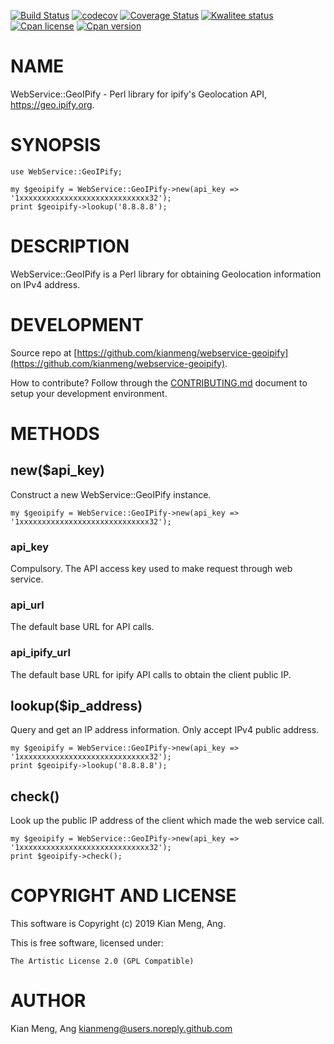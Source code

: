 [![Build Status](https://travis-ci.org/kianmeng/webservice-geoipify.svg?branch=master)](https://travis-ci.org/kianmeng/webservice-geoipify)
[![codecov](https://codecov.io/gh/kianmeng/webservice-geoipify/branch/master/graph/badge.svg)](https://codecov.io/gh/kianmeng/webservice-geoipify)
[![Coverage Status](https://coveralls.io/repos/kianmeng/webservice-geoipify/badge.svg?branch=master)](https://coveralls.io/r/kianmeng/webservice-geoipify?branch=master)
[![Kwalitee status](http://cpants.cpanauthors.org/dist/WebService-GeoIPify.png)](http://cpants.charsbar.org/dist/overview/WebService-GeoIPify)
[![Cpan license](https://img.shields.io/cpan/l/WebService-GeoIPify.svg)](https://metacpan.org/release/WebService-GeoIPify)
[![Cpan version](https://img.shields.io/cpan/v/WebService-GeoIPify.svg)](https://metacpan.org/release/WebService-GeoIPify)

# NAME

WebService::GeoIPify - Perl library for ipify's Geolocation API,
https://geo.ipify.org.

# SYNOPSIS

    use WebService::GeoIPify;

    my $geoipify = WebService::GeoIPify->new(api_key => '1xxxxxxxxxxxxxxxxxxxxxxxxxxxxx32');
    print $geoipify->lookup('8.8.8.8');

# DESCRIPTION

WebService::GeoIPify is a Perl library for obtaining Geolocation information on
IPv4 address.

# DEVELOPMENT

Source repo at [https://github.com/kianmeng/webservice-geoipify](https://github.com/kianmeng/webservice-geoipify).

How to contribute? Follow through the [CONTRIBUTING.md](https://github.com/kianmeng/webservice-geoipify/blob/master/CONTRIBUTING.md) document to setup your development environment.

# METHODS

## new($api\_key)

Construct a new WebService::GeoIPify instance.

    my $geoipify = WebService::GeoIPify->new(api_key => '1xxxxxxxxxxxxxxxxxxxxxxxxxxxxx32');

### api\_key

Compulsory. The API access key used to make request through web service.

### api\_url

The default base URL for API calls.

### api\_ipify\_url

The default base URL for ipify API calls to obtain the client public IP.

## lookup($ip\_address)

Query and get an IP address information. Only accept IPv4 public address.

    my $geoipify = WebService::GeoIPify->new(api_key => '1xxxxxxxxxxxxxxxxxxxxxxxxxxxxx32');
    print $geoipify->lookup('8.8.8.8');

## check()

Look up the public IP address of the client which made the web service call.

    my $geoipify = WebService::GeoIPify->new(api_key => '1xxxxxxxxxxxxxxxxxxxxxxxxxxxxx32');
    print $geoipify->check();

# COPYRIGHT AND LICENSE

This software is Copyright (c) 2019 Kian Meng, Ang.

This is free software, licensed under:

    The Artistic License 2.0 (GPL Compatible)

# AUTHOR

Kian Meng, Ang <kianmeng@users.noreply.github.com>

